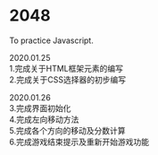 # 2048
To practice Javascript.

2020.01.25<br/>
1.完成关于HTML框架元素的编写<br/>
2.完成关于CSS选择器的初步编写<br/>

2020.01.26<br/>
3.完成界面初始化<br/>
4.完成左向移动方法<br/>
5.完成各个方向的移动及分数计算<br/>
6.完成游戏结束提示及重新开始游戏功能
